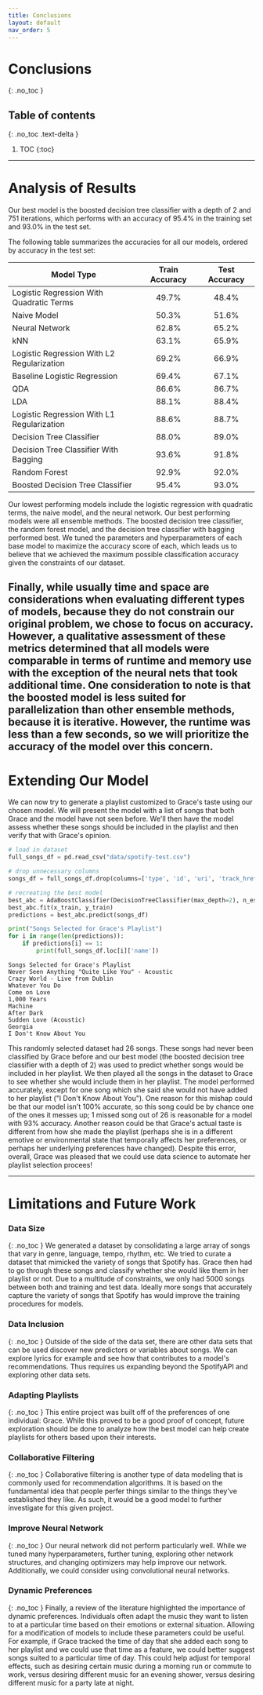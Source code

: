```yaml
---
title: Conclusions
layout: default
nav_order: 5
---
```


# Conclusions
{: .no_toc }

## Table of contents
{: .no_toc .text-delta }

1. TOC
{:toc}

---

# Analysis of Results
Our best model is the boosted decision tree classifier with a depth of 2 and 751 iterations, 
which performs with an accuracy of 95.4% in the training set and 93.0% in the test set.

The following table summarizes the accuracies for all our models, ordered by accuracy in the test set:

|                 Model Type                 | Train Accuracy      | Test Accuracy      |
|--------------------------------------------|:-------------------:|:------------------:|
|  Logistic Regression With Quadratic Terms  |       49.7%         |       48.4%        |
|   Naive Model  							 |       50.3%         |       51.6%        |
|                 Neural Network             |       62.8%         |       65.2%        |
|                     kNN                    |       63.1%         |       65.9%        |
| Logistic Regression With L2 Regularization |       69.2%         |       66.9%        |
|        Baseline Logistic Regression        |       69.4%         |       67.1%        |
|                     QDA                    |       86.6%         |       86.7%        |
|                     LDA                    |       88.1%         |       88.4%        |
| Logistic Regression With L1 Regularization |       88.6%         |       88.7%        |
|          Decision Tree Classifier          |       88.0%         |       89.0%        |
|    Decision Tree Classifier With Bagging   |       93.6%         |       91.8%        |
|               Random Forest                |       92.9%         |       92.0%        |
|       Boosted Decision Tree Classifier     |       95.4%         |       93.0%        |

Our lowest performing models include the logistic regression with quadratic terms, the naive model, and the neural network.
Our best performing models were all ensemble methods. 
The boosted decision tree classifier, the random forest model, and the decision tree classifier with bagging performed best.
We tuned the parameters and hyperparameters of each base model to maximize the accuracy score of each, 
which leads us to believe that we achieved the maximum possible classification accuracy given the constraints of our dataset.

Finally, while usually time and space are considerations when evaluating different types of models, 
because they do not constrain our original problem, we chose to focus on accuracy. 
However, a qualitative assessment of these metrics determined that all models were comparable in terms of runtime and memory use with the exception of the neural nets that took additional time.
One consideration to note is that the boosted model is less suited for parallelization than other ensemble methods, because it is iterative. However, the runtime was less than a few seconds, so we will prioritize the accuracy of the model over this concern.
---

# Extending Our Model
We can now try to generate a playlist customized to Grace's taste using our chosen model. 
We will present the model with a list of songs that both Grace and the model have not seen before. 
We'll then have the model assess whether these songs should be included in the playlist and then verify that with Grace's opinion.


```python
# load in dataset
full_songs_df = pd.read_csv("data/spotify-test.csv")

# drop unnecessary columns
songs_df = full_songs_df.drop(columns=['type', 'id', 'uri', 'track_href', 'analysis_url', 'name', 'artist', 'Unnamed: 0'])
```


```python
# recreating the best model
best_abc = AdaBoostClassifier(DecisionTreeClassifier(max_depth=2), n_estimators=800, learning_rate = 0.05)
best_abc.fit(x_train, y_train)
predictions = best_abc.predict(songs_df)
```


```python
print("Songs Selected for Grace's Playlist")
for i in range(len(predictions)):
    if predictions[i] == 1:
        print(full_songs_df.loc[i]['name'])
```

    Songs Selected for Grace's Playlist
    Never Seen Anything "Quite Like You" - Acoustic
    Crazy World - Live from Dublin
    Whatever You Do
    Come on Love
    1,000 Years
    Machine
    After Dark
    Sudden Love (Acoustic)
    Georgia
    I Don't Know About You


This randomly selected dataset had 26 songs. 
These songs had never been classified by Grace before and our best model (the boosted decision tree classifier with a depth of 2) was used to predict whether songs would be included in her playlist. We then played all the songs in the dataset to Grace to see whether she would include them in her playlist. 
The model performed accurately, except for one song which she said she would not have added to her playlist ("I Don't Know About You"). 
One reason for this mishap could be that our model isn't 100% accurate, so this song could be by chance one of the ones it messes up; 1 missed song out of 26 is reasonable for a model with 93% accuracy. 
Another reason could be that Grace's actual taste is different from how she made the playlist (perhaps she is in a different emotive or environmental state that temporally affects her preferences, or perhaps her underlying preferences have changed). 
Despite this error, overall, Grace was pleased that we could use data science to automate her playlist selection procees!

---


# Limitations and Future Work
### Data Size
{: .no_toc }
We generated a dataset by consolidating a large array of songs that vary in genre, language, tempo, rhythm, etc. We tried to curate a dataset that mimicked the variety of songs that Spotify has. Grace then had to go through these songs and classify whether she would like them in her playlist or not. Due to a multitude of constraints, we only had 5000 songs between both and training and test data. Ideally more songs that accurately capture the variety of songs that Spotify has would improve the training procedures for models.

### Data Inclusion
{: .no_toc }
Outside of the side of the data set, there are other data sets that can be used discover new predictors or variables about songs. We can explore lyrics for example and see how that contributes to a model's recommendations. Thus requires us expanding beyond the SpotifyAPI and exploring other data sets.

### Adapting Playlists 
{: .no_toc }
This entire project was built off of the preferences of one individual: Grace. While this proved to be a good proof of concept, future exploration should be done to analyze how the best model can help create playlists for others based upon their interests. 

### Collaborative Filtering
{: .no_toc }
Collaborative filtering is another type of data modeling that is commonly used for recommendation algorithms. It is based on the fundamental idea that people perfer things similar to the things they've established they like. As such, it would be a good model to further investigate for this given project. 

### Improve Neural Network
{: .no_toc }
Our neural network did not perform particularly well.
While we tuned many hyperparameters, further tuning, exploring other network structures, and changing optimizers may help improve our network.
Additionally, we could consider using convolutional neural networks.

### Dynamic Preferences
{: .no_toc }
Finally, a review of the literature highlighted the importance of dynamic preferences.
Individuals often adapt the music they want to listen to at a particular time based on their emotions or external situation.
Allowing for a modification of models to include these parameters could be useful.
For example, if Grace tracked the time of day that she added each song to her playlist and we could use that time as a feature, we could better suggest songs suited to a particular time of day.
This could help adjust for temporal effects, such as desiring certain music during a morning run or commute to work, versus desiring different music for an evening shower, versus desiring different music for a party late at night.



